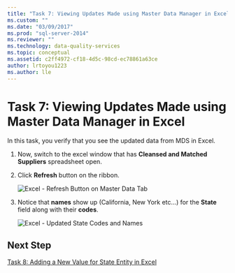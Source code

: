 ```yaml
---
title: "Task 7: Viewing Updates Made using Master Data Manager in Excel | Microsoft Docs"
ms.custom: ""
ms.date: "03/09/2017"
ms.prod: "sql-server-2014"
ms.reviewer: ""
ms.technology: data-quality-services
ms.topic: conceptual
ms.assetid: c2ff4972-cf18-4d5c-98cd-ec78861a63ce
author: lrtoyou1223
ms.author: lle
---
```

# Task 7: Viewing Updates Made using Master Data Manager in Excel
  In this task, you verify that you see the updated data from MDS in Excel.

1.  Now, switch to the excel window that has **Cleansed and Matched Suppliers** spreadsheet open.

2.  Click **Refresh** button on the ribbon.

     ![Excel - Refresh Button on Master Data Tab](../../2014/tutorials/media/et-viewupdatesmadeusingmdminexcel-01.jpg "Excel - Refresh Button on Master Data Tab")

3.  Notice that **names** show up (California, New York etc...) for the **State** field along with their **codes**.

     ![Excel - Updated State Codes and Names](../../2014/tutorials/media/et-viewupdatesmadeusingmdminexcel-02.jpg "Excel - Updated State Codes and Names")

## Next Step
 [Task 8: Adding a New Value for State Entity in Excel](../../2014/tutorials/task-8-adding-a-new-value-for-state-entity-in-excel.md)


